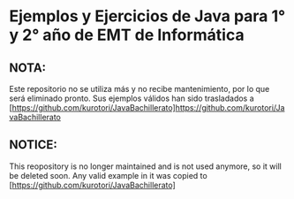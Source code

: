# Ejemplos y Ejercicios de Java para 1° y 2° año de EMT de Informática
## NOTA:
Este repositorio no se utiliza más y no recibe mantenimiento, por lo que será eliminado pronto. Sus ejemplos válidos han sido trasladados a [https://github.com/kurotori/JavaBachillerato]https://github.com/kurotori/JavaBachillerato

## NOTICE:
This reopository is no longer maintained and is not used anymore, so it will be deleted soon. Any valid example in it was copied to [https://github.com/kurotori/JavaBachillerato]
